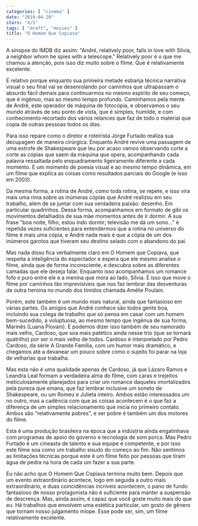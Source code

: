 ```yaml
---
categories: [ "cinema" ]
date: "2019-04-20"
stars: "4/5"
tags: [ "draft", "movies" ]
title: "O Homem Que Copiava"
---
```

A sinopse do IMDB diz assim: "André, relatively poor, falls in love with
Silvia, a neighbor whom he spies with a telescope." Relatively poor é
o que me chamou a atenção, pois isso diz muito sobre o filme. Que é
relativamente excelente.

É relativo porque enquanto sua primeira metade esbanja técnica narrativa
visual o seu final vai se desenrolando por caminhos que ultrapassam
o absurdo fácil demais para continuarmos no mesmo espírito de seu
começo, que é ingênuo, mas ao mesmo tempo profundo. Caminhamos pela
mente de André, este operador de máquina de fotocópia, e observamos
o seu mundo através de seu ponto de vista, que é simples, humilde,
e com conhecimento recortado dos vários relances que faz de todo o
material que copia de outras pessoas todos os dias.

Para isso repare como o diretor e roteirista Jorge Furtado realiza sua
decupagem de maneira cirúrgica. Enquanto André revive uma passagem de
uma estrofe de Shakespeare que leu por acaso vamos observando corte a
corte as cópias que saem da máquina que opera, acompanhando cada palavra
ressaltada pelo enquadramento ligeiramente diferente a cada momento. E
um momento de poesia visual e ao mesmo tempo dinâmica, em um filme que
explica as coisas como resultados parciais do Google (e isso em 2003).

Da mesma forma, a rotina de André, como toda rotina, se repete, e isso
vira mais uma rima sobre as inúmeras cópias que André realizou em
seu trabalho, além de se juntar com sua verdadeira paixão: desenho. Em
particular quadrinhos. Dessa forma, acompanhamos em formato de gibi os
movimentos detalhados de sua mãe momentos antes de ir dormir. A sua frase
"boa noite, filho, estou indo dormir; televisão me dá um sono..." é
repetida vezes suficientes para entendermos que a rotina no universo do
filme é mais uma cópia, e André nada mais é que a cópia de um dos
inúmeros garotos que tiveram seu destino selado com o abandono do pai.

Mas nada disso fica verbalmente claro em O Homem que Copiava, que respeita
a inteligência do espectador e espera que ele mesmo analise o filme,
ainda que de forma inconsciente, e descubra sobre as diferentes camadas
que ele deseja falar. Enquanto isso acompanhamos um romance fofo e puro
entre ele e a menina que mora ao lado, Sílvia. É isso que move o filme
por caminhos tão imprevisíveis que nos faz lembrar das desventuras de
outra heroína no mundo dos tímidos chamada Amélie Poulain.

Porém, este também é um mundo mais natural, ainda que fantasioso
em várias partes. Os amigos que André conhece são todos gente
boa, incluindo sua colega de trabalho que só pensa em casar com um
homem bem-sucedido, a voluptuosa, ao mesmo tempo que ingênua de sua
forma, Marinês (Luana Piovani). E podemos dizer isso também de seu
namorado mais velho, Cardoso, que soa mais patético ainda nesse trio
(que se tornará quatrilho) por ser o mais velho de todos. Cardoso é
interpretado por Pedro Cardoso, da série A Grande Família, com um
humor mais dramático, e chegamos até a devanear um pouco sobre como
o sujeito foi parar na loja de velharias que trabalha.

Mas esta não é uma qualidade apenas de Cardoso, já que Lázaro Ramos
e Leandra Leal formam a verdadeira alma do filme, com caras e trejeitos
meticulosamente planejados para criar um romance daqueles imortalizados
pela pureza que emana, que faz lembrar inclusive um soneto de Shakespeare,
ou um Romeu e Julieta inteiro. Ambos estão interessados um no outro,
mas a cadência com que as coisas acontecem é o que faz a diferença
de um simples relacionamento que inicia no primeiro contato. Ambos são
"relativamente pobres", e ser pobre é também um dos motores do filme.

Esta é uma produção brasileira na época que a indústria ainda
engatinhava com programas de apoio do governo e tecnologia de som
porca. Mas Pedro Furtado é um cineasta de talento e sua equipe é
competente, e por isso este filme soa como um trabalho sisudo do começo
ao fim. Não sentimos as limitações técnicas porque este é um filme
feito por pessoas que tiram água de pedra na hora de cada um fazer a
sua parte.

Eu não acho que O Homem Que Copiava termina muito bem. Depois que
um evento extraordinário acontece, logo em seguida a outro mais
extraordinário, e duas coincidências incríveis acontecem, o pano de
fundo fantasioso de nosso protagonista não é suficiente para manter
a suspensão de descrença. Mas, ainda assim, é capaz que você goste
muito mais do que eu. Há trabalhos que envolvem uma estética particular,
um gosto de gênero que tornam nosso julgamento míope. Esse pode ser,
sim, um filme relativamente excelente.
